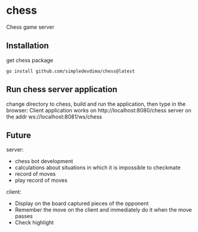 # chess
Chess game server

## Installation
get chess package
```
go install github.com/simpledevdima/chess@latest
```

## Run chess server application
change directory to chess, build and run the application, then type in the browser:
Client application works on http://localhost:8080/chess
server on the addr ws://localhost:8081/ws/chess

## Future

server:
- chess bot development
- calculations about situations in which it is impossible to checkmate
- record of moves
- play record of moves

client:
- Display on the board captured pieces of the opponent
- Remember the move on the client and immediately do it when the move passes
- Check highlight
